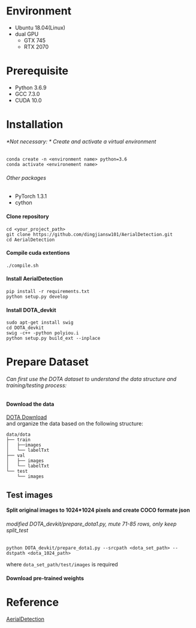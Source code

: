 # Environment
+ Ubuntu 18.04(Linux)
+ dual GPU
  - GTX 745
  - RTX 2070

# Prerequisite
+ Python 3.6.9
+ GCC 7.3.0
+ CUDA 10.0

# Installation
###### *Not necessary: * Create and activate a virtual environment 
```
conda create -n <environment name> python=3.6
conda activate <environement name>
```
###### Other packages  
+ PyTorch 1.3.1
+ cython

#### Clone repository
```
cd <your_project_path>  
git clone https://github.com/dingjiansw101/AerialDetection.git  
cd AerialDetection
```

#### Compile cuda extentions
```
./compile.sh
```

#### Install AerialDetection
```
pip install -r requirements.txt
python setup.py develop
```

#### Install DOTA_devkit
```
sudo apt-get install swig
cd DOTA_devkit
swig -c++ -python polyiou.i
python setup.py build_ext --inplace
```

# Prepare Dataset
###### Can first use the DOTA dataset to understand the data structure and training/testing process:
#### Download the data
[DOTA Download](https://captain-whu.github.io/DOTA/dataset.html)  
and organize the data based on the following structure:  
```
data/dota
├── train
│   ├──images
│   └── labelTxt
├── val
│   ├── images
│   └── labelTxt
└── test
    └── images
```

## Test images
#### Split original images to 1024*1024 pixels and create COCO formate json
###### modified DOTA_devkit/prepare_dota1.py, mute 71-85 rows, only keep split_test
```
python DOTA_devkit/prepare_dota1.py --srcpath <dota_set_path> --dstpath <dota_1024_path>
```
where `dota_set_path/test/images` is required  

#### Download pre-trained weights
[](https://drive.google.com/drive/folders/1IsVLm7Yrwo18jcx0XjnCzFQQaf1WQEv8)


# Reference 
[AerialDetection](https://github.com/dingjiansw101/AerialDetection)

